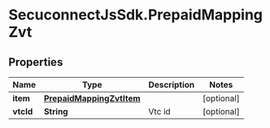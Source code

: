 # SecuconnectJsSdk.PrepaidMappingZvt

## Properties
Name | Type | Description | Notes
------------ | ------------- | ------------- | -------------
**item** | [**PrepaidMappingZvtItem**](PrepaidMappingZvtItem.md) |  | [optional] 
**vtcId** | **String** | Vtc id | [optional] 


